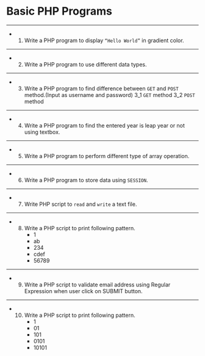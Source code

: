 # Basic PHP Programs
---
* 1. Write a PHP program to display `“Hello World”` in gradient color.
---
* 2. Write a PHP program to use different data types.
---
* 3. Write a PHP program to find difference between `GET` and `POST` method.(Input as username and password)
            3_1  `GET` method
            3_2  `POST` method
---
* 4. Write a PHP program to find the entered year is leap year or not using textbox.
---
* 5. Write a PHP program to perform different type of array operation.
---
* 6. Write a PHP program to store data using `SESSION`.
---
* 7. Write PHP script to `read` and `write` a text file.
---
* 8. Write a PHP script to print following pattern.
      - 1
      - ab
      - 234
      - cdef
      - 56789
---
* 9. Write a PHP script to validate email address using Regular Expression when
user click on SUBMIT button.
---
* 10. Write a PHP script to print following pattern.
       - 1
       - 01
       - 101
       - 0101
       - 10101
